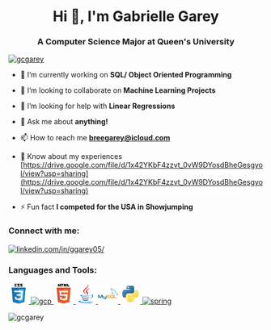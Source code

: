 <h1 align="center">Hi 👋, I'm Gabrielle Garey</h1>
<h3 align="center">A Computer Science Major at Queen's University</h3>

<p align="left"> <a href="https://github.com/ryo-ma/github-profile-trophy"><img src="https://github-profile-trophy.vercel.app/?username=gcgarey" alt="gcgarey" /></a> </p>

- 🔭 I’m currently working on **SQL/ Object Oriented Programming**

- 👯 I’m looking to collaborate on **Machine Learning Projects**

- 🤝 I’m looking for help with **Linear Regressions**

- 💬 Ask me about **anything!**

- 📫 How to reach me **breegarey@icloud.com**

- 📄 Know about my experiences [https://drive.google.com/file/d/1x42YKbF4zzvt_0vW9DYosdBheGesgyol/view?usp=sharing](https://drive.google.com/file/d/1x42YKbF4zzvt_0vW9DYosdBheGesgyol/view?usp=sharing)

- ⚡ Fun fact **I competed for the USA in Showjumping**

<h3 align="left">Connect with me:</h3>
<p align="left">
<a href="https://linkedin.com/in/linkedin.com/in/ggarey05/" target="blank"><img align="center" src="https://raw.githubusercontent.com/rahuldkjain/github-profile-readme-generator/master/src/images/icons/Social/linked-in-alt.svg" alt="linkedin.com/in/ggarey05/" height="30" width="40" /></a>
</p>

<h3 align="left">Languages and Tools:</h3>
<p align="left"> <a href="https://www.w3schools.com/css/" target="_blank" rel="noreferrer"> <img src="https://raw.githubusercontent.com/devicons/devicon/master/icons/css3/css3-original-wordmark.svg" alt="css3" width="40" height="40"/> </a> <a href="https://cloud.google.com" target="_blank" rel="noreferrer"> <img src="https://www.vectorlogo.zone/logos/google_cloud/google_cloud-icon.svg" alt="gcp" width="40" height="40"/> </a> <a href="https://www.w3.org/html/" target="_blank" rel="noreferrer"> <img src="https://raw.githubusercontent.com/devicons/devicon/master/icons/html5/html5-original-wordmark.svg" alt="html5" width="40" height="40"/> </a> <a href="https://www.java.com" target="_blank" rel="noreferrer"> <img src="https://raw.githubusercontent.com/devicons/devicon/master/icons/java/java-original.svg" alt="java" width="40" height="40"/> </a> <a href="https://www.mysql.com/" target="_blank" rel="noreferrer"> <img src="https://raw.githubusercontent.com/devicons/devicon/master/icons/mysql/mysql-original-wordmark.svg" alt="mysql" width="40" height="40"/> </a> <a href="https://www.python.org" target="_blank" rel="noreferrer"> <img src="https://raw.githubusercontent.com/devicons/devicon/master/icons/python/python-original.svg" alt="python" width="40" height="40"/> </a> <a href="https://spring.io/" target="_blank" rel="noreferrer"> <img src="https://www.vectorlogo.zone/logos/springio/springio-icon.svg" alt="spring" width="40" height="40"/> </a> </p>

<p><img align="center" src="https://github-readme-stats.vercel.app/api/top-langs?username=gcgarey&show_icons=true&locale=en&layout=compact" alt="gcgarey" /></p>
